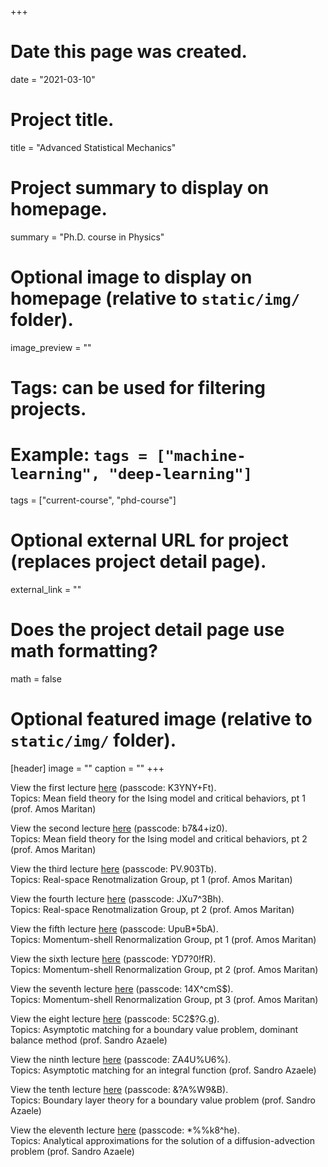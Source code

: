 +++
# Date this page was created.
date = "2021-03-10"

# Project title.
title = "Advanced Statistical Mechanics"

# Project summary to display on homepage.
summary = "Ph.D. course in Physics"

# Optional image to display on homepage (relative to `static/img/` folder).
image_preview = ""

# Tags: can be used for filtering projects.
# Example: `tags = ["machine-learning", "deep-learning"]`
tags = ["current-course", "phd-course"]

# Optional external URL for project (replaces project detail page).
external_link = ""

# Does the project detail page use math formatting?
math = false

# Optional featured image (relative to `static/img/` folder).
[header]
image = ""
caption = ""
+++

View the first lecture [here](https://unipd.zoom.us/rec/share/SE35mv-p-d2hVjcPOsq6gOjblRfN270GvYcDooDYBV-v0nCb5B3QR11V6bNC4Ro.INwR09UpPzl0-pm_) (passcode: K3YNY+Ft).\
Topics: Mean field theory for the Ising model and critical behaviors, pt 1 (prof. Amos Maritan)

View the second lecture [here](https://unipd.zoom.us/rec/share/KvcCsK2zeakgsJ8dz6bSfFJzCxPtWqco4kA6kdMqF-d8aK71snnPnGkq4AN53tMv.ZITcwSIIdun1P6DX) (passcode: b7&4+iz0).\
Topics: Mean field theory for the Ising model and critical behaviors, pt 2 (prof. Amos Maritan)

View the third lecture [here](https://unipd.zoom.us/rec/share/o8bLFGZnrues9Y4O7-vPp4JBEztdZmZscp78eKp2HUBxLDVDbTmFgG5SYxvUqlK3.wQF4zxg3J_9rd-Pq) (passcode: PV.903Tb).\
Topics: Real-space Renotmalization Group, pt 1 (prof. Amos Maritan)

View the fourth lecture [here](https://unipd.zoom.us/rec/share/055r1ivfvQvcidpN8CVQ6h9GBHSR13JME_V07fL7D4Vqnz0X9fd8XkCII4w08Iep.e9UzRx96FUGUjFhk) (passcode: JXu7^3Bh).\
Topics: Real-space Renotmalization Group, pt 2 (prof. Amos Maritan)

View the fifth lecture [here](https://unipd.zoom.us/rec/share/2mCNSRUqI2jrxzIaqkRH6pe4oN1X8Q7fcWRFW39DZMODaaxcnnHp7EdpE5ASBuk.K7C-uI_MKlboCr5L) (passcode: UpuB*5bA).\
Topics: Momentum-shell Renormalization Group, pt 1 (prof. Amos Maritan)

View the sixth lecture [here](https://unipd.zoom.us/rec/share/l5-hUlG7x1nIuEqy8uaIFWc4nt_VYbLDPvKTMQApIHIp1NNwxTx_KptOiEvizypW.ZSbMsBlDD2woZcg1) (passcode: YD7?0!fR).\
Topics: Momentum-shell Renormalization Group, pt 2 (prof. Amos Maritan)

View the seventh lecture [here](https://unipd.zoom.us/rec/share/4kTQulXnCaEYbzoZTjdP9Sf-LmTTZEwBGcxG39FWCZM0R0VwqAimi2CPVyOwjtQC.FqzevBfVf6MO9Umd) (passcode: 14X^cmS$).\
Topics: Momentum-shell Renormalization Group, pt 3 (prof. Amos Maritan)

View the eight lecture [here](https://unipd.zoom.us/rec/share/H5uFfZ9jctIfIavFmuvofJ6b2tw7JXHs80FnJBfD8l6edsIKuP38Pa1dohb5xlJ6.5GPgkG6ElakgxOi-) (passcode: 5C2$?G.g).\
Topics: Asymptotic matching for a boundary value problem, dominant balance method (prof. Sandro Azaele)

View the ninth lecture [here](https://unipd.zoom.us/rec/share/zzO2dJMcz0rRflnPJSesJQBIXQglFz2voAqzlJieXhFOOOsQQo3xssYXGvHywQ1D.nN_7YJ3oI421Yeks) (passcode: ZA4U%U6%).\
Topics: Asymptotic matching for an integral function (prof. Sandro Azaele)

View the tenth lecture [here](https://unipd.zoom.us/rec/share/pMlZBA2EBDszIK8-_0WwKmRYZvafT29dxdwPjHRRHHbdCQwbeHbWGyJ9kfet8h1T.q5ku21iDjYITuqNM) (passcode: &?A%W9&B).\
Topics: Boundary layer theory for a boundary value problem (prof. Sandro Azaele)

View the eleventh lecture [here](https://unipd.zoom.us/rec/share/zxI0jWreZlMHOOlaU_6ulrXJzpr6F0Ehv_yVl39uWIbLg8gqs-a64Wncm8pMrGYp.rvSAGTv3zG3aOpck) (passcode: *%%k8^he).\
Topics: Analytical approximations for the solution of a diffusion-advection problem (prof. Sandro Azaele)
